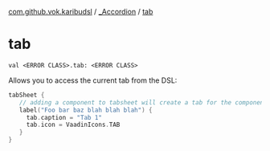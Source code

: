 [com.github.vok.karibudsl](../index.md) / [_Accordion](index.md) / [tab](.)

# tab

`val <ERROR CLASS>.tab: <ERROR CLASS>`

Allows you to access the current tab from the DSL:

``` kotlin
tabSheet {
   // adding a component to tabsheet will create a tab for the component as well.
   label("Foo bar baz blah blah blah") {
     tab.caption = "Tab 1"
     tab.icon = VaadinIcons.TAB
   }
}
```

